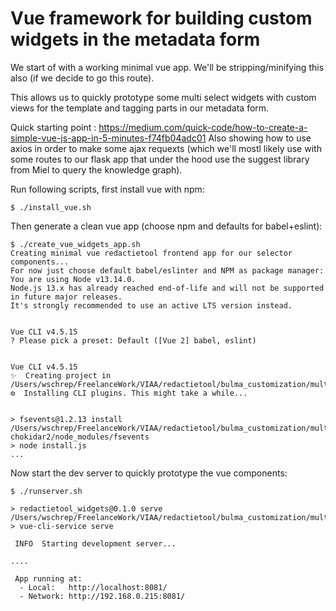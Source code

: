 # Vue framework for building custom widgets in the metadata form

We start of with a working minimal vue app.
We'll be stripping/minifying this also (if we decide to go this route).

This allows us to quickly prototype some multi select widgets with custom views for the template and 
tagging parts in our metadata form.

Quick starting point : https://medium.com/quick-code/how-to-create-a-simple-vue-js-app-in-5-minutes-f74fb04adc01
Also showing how to use axios in order to make some ajax requexts (which we'll mostl likely use with some routes
to our flask app that under the hood use the suggest library from Miel to query the knowledge graph).



Run following scripts, first install vue with npm:

```
$ ./install_vue.sh
```

Then generate a clean vue app (choose npm and defaults for babel+eslint):

```
$ ./create_vue_widgets_app.sh
Creating minimal vue redactietool frontend app for our selector components...
For now just choose default babel/eslinter and NPM as package manager:
You are using Node v13.14.0.
Node.js 13.x has already reached end-of-life and will not be supported in future major releases.
It's strongly recommended to use an active LTS version instead.


Vue CLI v4.5.15
? Please pick a preset: Default ([Vue 2] babel, eslint)


Vue CLI v4.5.15
✨  Creating project in /Users/wschrep/FreelanceWork/VIAA/redactietool/bulma_customization/multiselect_vue_poc/redactietool_widgets.
⚙️  Installing CLI plugins. This might take a while...


> fsevents@1.2.13 install /Users/wschrep/FreelanceWork/VIAA/redactietool/bulma_customization/multiselect_vue_poc/redactietool_widgets/node_modules/watchpack-chokidar2/node_modules/fsevents
> node install.js
...
```

Now start the dev server to quickly prototype the vue components:

```
$ ./runserver.sh

> redactietool_widgets@0.1.0 serve /Users/wschrep/FreelanceWork/VIAA/redactietool/bulma_customization/multiselect_vue_poc/redactietool_widgets
> vue-cli-service serve

 INFO  Starting development server...

....

 App running at:
  - Local:   http://localhost:8081/
  - Network: http://192.168.0.215:8081/

```

